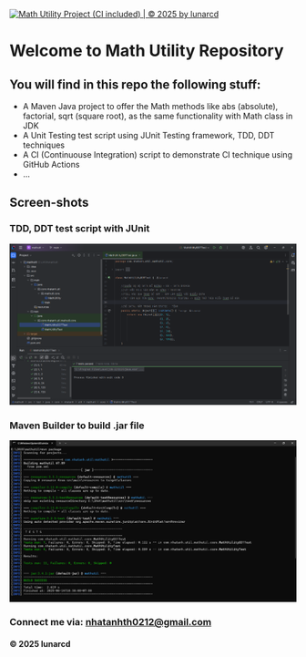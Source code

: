 [![Math Utility Project (CI included) | © 2025 by lunarcd](https://github.com/lunarcd/mathutil/actions/workflows/maven.yml/badge.svg)](https://github.com/lunarcd/mathutil/actions/workflows/maven.yml)

# Welcome to Math Utility Repository

## You will find in this repo the following stuff:

* A Maven Java project to offer the Math methods like abs (absolute), factorial, sqrt (square root), as the same functionality with Math class in JDK
* A Unit Testing test script using JUnit Testing framework, TDD, DDT techniques
* A CI (Continuouse Integration) script to demonstrate CI technique using GitHub Actions
* ...

## Screen-shots
### TDD, DDT test script with JUnit
![TDD, DTT with JUnit](https://github.com/lunarcd/mathutil/blob/main/screenshots/JUnit%20with%20TDD%20DDT.png)

### Maven Builder to build .jar file
![Maven Builder](https://github.com/lunarcd/mathutil/blob/main/screenshots/Maven%20build.png)

### Connect me via: nhatanhth0212@gmail.com

#### &#169; 2025 lunarcd
